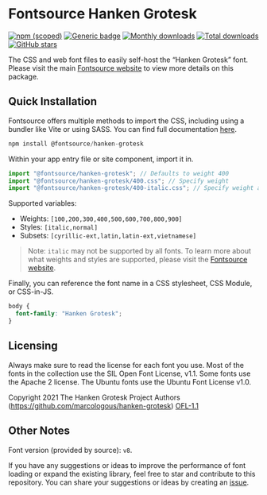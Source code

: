 # Fontsource Hanken Grotesk

[![npm (scoped)](https://img.shields.io/npm/v/@fontsource/hanken-grotesk?color=brightgreen)](https://www.npmjs.com/package/@fontsource/hanken-grotesk) [![Generic badge](https://img.shields.io/badge/fontsource-passing-brightgreen)](https://github.com/fontsource/fontsource) [![Monthly downloads](https://badgen.net/npm/dm/@fontsource/hanken-grotesk)](https://github.com/fontsource/fontsource) [![Total downloads](https://badgen.net/npm/dt/@fontsource/hanken-grotesk)](https://github.com/fontsource/fontsource) [![GitHub stars](https://img.shields.io/github/stars/fontsource/fontsource.svg?style=social&label=Star)](https://github.com/fontsource/fontsource/stargazers)

The CSS and web font files to easily self-host the “Hanken Grotesk” font. Please visit the main [Fontsource website](https://fontsource.org/fonts/hanken-grotesk) to view more details on this package.

## Quick Installation

Fontsource offers multiple methods to import the CSS, including using a bundler like Vite or using SASS. You can find full documentation [here](https://fontsource.org/docs/getting-started/introduction).

```javascript
npm install @fontsource/hanken-grotesk
```

Within your app entry file or site component, import it in.

```javascript
import "@fontsource/hanken-grotesk"; // Defaults to weight 400
import "@fontsource/hanken-grotesk/400.css"; // Specify weight
import "@fontsource/hanken-grotesk/400-italic.css"; // Specify weight and style
```

Supported variables:
- Weights: `[100,200,300,400,500,600,700,800,900]`
- Styles: `[italic,normal]`
- Subsets: `[cyrillic-ext,latin,latin-ext,vietnamese]`

> Note: `italic` may not be supported by all fonts. To learn more about what weights and styles are supported, please visit the [Fontsource website](https://fontsource.org/fonts/hanken-grotesk).

Finally, you can reference the font name in a CSS stylesheet, CSS Module, or CSS-in-JS.

```css
body {
  font-family: "Hanken Grotesk";
}
```

## Licensing
Always make sure to read the license for each font you use. Most of the fonts in the collection use the SIL Open Font License, v1.1. Some fonts use the Apache 2 license. The Ubuntu fonts use the Ubuntu Font License v1.0.

Copyright 2021 The Hanken Grotesk Project Authors (https://github.com/marcologous/hanken-grotesk)
[OFL-1.1](http://scripts.sil.org/OFL)

## Other Notes
Font version (provided by source): `v8`.

If you have any suggestions or ideas to improve the performance of font loading or expand the existing library, feel free to star and contribute to this repository. You can share your suggestions or ideas by creating an [issue](https://github.com/fontsource/fontsource/issues).